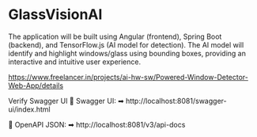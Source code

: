 # GlassVisionAI
The application will be built using Angular (frontend), Spring Boot (backend), and TensorFlow.js (AI model for detection). The AI model will identify and highlight windows/glass using bounding boxes, providing an interactive and intuitive user experience.

https://www.freelancer.in/projects/ai-hw-sw/Powered-Window-Detector-Web-App/details


Verify Swagger UI
📌 Swagger UI:
➡ http://localhost:8081/swagger-ui/index.html

📌 OpenAPI JSON:
➡ http://localhost:8081/v3/api-docs